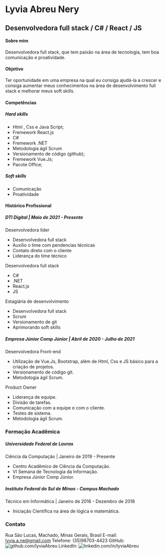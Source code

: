 # Lyvia Abreu Nery
## Desenvolvedora full stack / C# / React / JS

#### Sobre mim
Desenvolvedora full stack, que tem paixão na área de tecnologia, tem boa comunicação e proatividade.

#### Objetivo
Ter oportunidade em uma empresa na qual eu consiga ajudá-la a crescer e consiga aumentar meus conhecimentos na área de desenvolvimento full stack e melhorar meus soft skills.

#### Competências 
##### Hard skills
- Html , Css e Java Script;
- Fremework React.js
- C#
- Fremework .NET
- Metodologia ágil Scrum
- Versionamento de código (github);
- Fremework Vue.Js;
- Pacote Office;
##### Soft skills
- Comunicação
- Proatividade

#### Histórico Profissional
##### DTI Digital | Maio de 2021 - Presente
Desenvolvedora líder
- Desenvolvedora full stack
- Auxilio o time com pendencias técnicas
- Contato direto com o cliente
- Liderança do time técnico

Desenvolvedora full stack
- C#
- .NET
- React.js
- JS

Estagiária de desenvolvimento
- Desenvolvedora full stack
- Scrum
- Versionamento de git
- Aprimorando soft skills

##### Empresa Júnior Comp Júnior | Abril de 2020 - Julho de 2021
Desenvolvedora Front-end
- Utilização de Vue.Js, Bootstrap, além de Html, Css e JS básico para a criação de projetos.
- Versionamento de código git.
- Metodotogia ágil Scrum.

Product Owner
- Liderança de equipe.
- Divisão de tarefas.
- Comunicação com a equipe e com o cliente.
- Testes de sistema.
- Metodologia ágil Scrum.

### Formação Acadêmica
##### Universidade Federal de Lavras
Ciência da Computação | Janeiro de 2019 - Presente
- Centro Acadêmico de Ciência da Computação.
- VI Semana de Tecnologia da Informação.
- Empresa Júnior Comp Júnior.

##### Instituto Federal do Sul de Minas - Campus Machado
Técnico em Informática | Janeiro de 2016 - Dezembro de 2018
- Iniciação Científica na área de lógica e matemática.

### Contato
Rua São Lucas,
Machado, Minas Gerais, Brasil
E-mail: lyvia.a.ne@gmail.com
Telefone: (35)98703-4423
GitHub: ![github.com/lyviaAbreu](github.com/lyviaAbreu)
LinkedIn: ![linkedin.com/in/lyviaAbreu](linkedin.com/in/lyviaAbreu)
